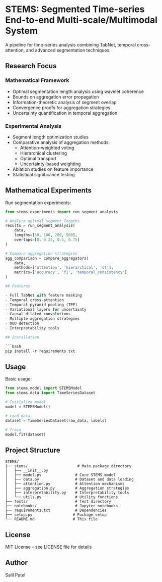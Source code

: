 # STEMS: Segmented Time-series End-to-end Multi-scale/Multimodal System

A pipeline for time-series analysis combining TabNet, temporal cross-attention, and advanced segmentation techniques.

## Research Focus

### Mathematical Framework
- Optimal segmentation length analysis using wavelet coherence
- Bounds on aggregation error propagation
- Information-theoretic analysis of segment overlap
- Convergence proofs for aggregation strategies
- Uncertainty quantification in temporal aggregation

### Experimental Analysis
- Segment length optimization studies
- Comparative analysis of aggregation methods:
  - Attention-weighted voting
  - Hierarchical clustering
  - Optimal transport
  - Uncertainty-based weighting
- Ablation studies on feature importance
- Statistical significance testing

## Mathematical Experiments

Run segmentation experiments:
```python
from stems.experiments import run_segment_analysis

# Analyze optimal segment lengths
results = run_segment_analysis(
    data,
    lengths=[50, 100, 200, 500],
    overlaps=[0, 0.25, 0.5, 0.75]
)

# Compare aggregation strategies
agg_comparison = compare_aggregators(
    data,
    methods=['attention', 'hierarchical', 'ot'],
    metrics=['accuracy', 'f1', 'temporal_consistency']
)

## Features

- Full TabNet with feature masking
- Temporal cross-attention
- Temporal pyramid pooling (TPP)
- Variational layers for uncertainty
- Causal dilated convolutions
- Multiple aggregation strategies
- OOD detection
- Interpretability tools

## Installation

```bash
pip install -r requirements.txt
```

## Usage

Basic usage:
```python
from stems.model import STEMSModel
from stems.data import TimeSeriesDataset

# Initialize model
model = STEMSModel()

# Load data
dataset = TimeSeriesDataset(raw_data, labels)

# Train
model.fit(dataset)
```

## Project Structure

```
STEMS/
├── stems/                      # Main package directory
│   ├── __init__.py
│   ├── model.py               # Core STEMS model
│   ├── data.py                # Dataset and data loading
│   ├── attention.py           # Attention mechanisms
│   ├── aggregation.py         # Aggregation strategies
│   ├── interpretability.py    # Interpretability tools
│   └── utils.py               # Utility functions
├── tests/                     # Test directory
├── notebooks/                 # Jupyter notebooks
├── requirements.txt           # Dependencies
├── setup.py                  # Package setup
└── README.md                 # This file
```

## License

MIT License - see LICENSE file for details

## Author

Salil Patel

